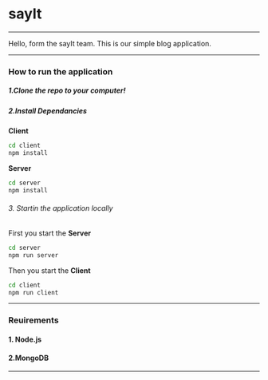 # sayIt
---
Hello, form the sayIt team.
This is our simple blog application. 

---
### How to run the application    

##### 1.Clone the repo to your computer!

##### 2.Install Dependancies
 
 **Client**   
 ```bash 
 cd client
 npm install
  ```
      
 **Server**
 ```bash
 cd server
 npm install
 ```

###### 3. Startin the application locally
 
First you start the **Server**   
```bash 
cd server
npm run server
```

Then you start the **Client**
```bash
cd client
npm run client
```
   
---
### Reuirements

#### 1. Node.js

#### 2.MongoDB
---
